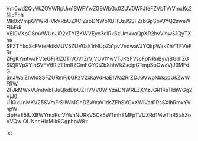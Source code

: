 Vm0wd2QyVkZOVWRpUm1SWFYwZG9WbGx0ZUV0WFJteFZVbTVrVmxKc2NIcFhh
Mk0xVmpGYWRHVkVRbUZXClZsbDNWbXBHUzJSSFZrbGpSbVJYQ2sweWFIbFdi
VEI0VXpGSmVWUnJiR2xTYlZKWVEyc3dlRk5zUmxkaQpXR2hvVlhwS1QyTXha
SFZTYkdScFVteHdkMUV5ZUV0ak1rNUpZa1pvVndwaVJYQkpWakZhYTFVeFRr
ZFgKYmtwaFVteGFjRlZ0TlVOV1ZrVjVUVlYwVTJKSFVscFpNRnByVjBGd1ZG
SlZjRVpXYlhSVFV6RlZlRmRZCmFGY0tZbXhhVkZsclpGTmpSbGwzVjJ0MFdG
SnJWalZhVldSSFZURmFjbGRzV2xkaVdHaE1Wa2RrZDJGVwpXbkppUkZwWFRW
ZFJkMWxVUmtwbFJuQkdDbUZHVVV0WlYzaDNWREZXYzJGR1RsTldiWGg2VjJ0
U1QxUnMKV25SVmFrSllWMGhDZWxaV1dsZFhSVGxXWlVad1RsSXlhRmxYVnpW
clpHeE5lUXBWYmxKclVrWnNURkV5Ck5WTmhSMFpTVUZRd1MwTnRSakZoVVQw
OUNncHlaMlk9CgphbW8=

lxt